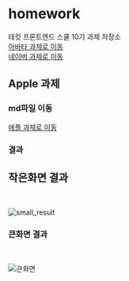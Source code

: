 # homework

테킷 프론트엔드 스쿨 10기 과제 저장소</br>
[아바타 과제로 이동](./avatars/avatars.md)<br>
[네이버 과제로 이동](./naver/naver.md)<br>

## Apple 과제

### md파일 이동

[애플 과제로 이동](./apple/apple.md)
<br/>

### 결과

## 작은화면 결과

</br>

![small_result](https://github.com/YSP97/homework/assets/140301763/28a0f10e-1ae9-4784-8b73-5af023c846e4)

### 큰화면 결과

</br>

![큰화면](https://github.com/YSP97/homework/assets/140301763/5a330d03-41e9-4ea1-8abf-78e61df2d929)

